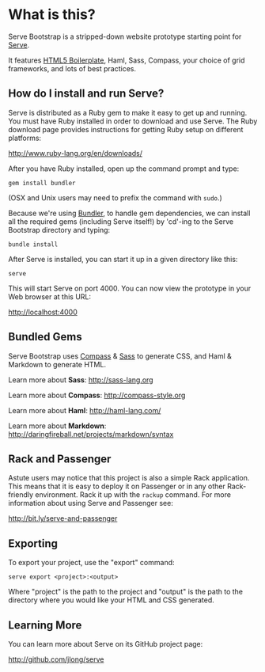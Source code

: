 What is this?
=============

Serve Bootstrap is a stripped-down website prototype starting point for 
[Serve](http://get-serve.com/).

It features [HTML5 Boilerplate](http://html5boilerplate.com/), Haml, Sass, 
Compass, your choice of grid frameworks, and lots of best practices.


How do I install and run Serve?
-------------------------------

Serve is distributed as a Ruby gem to make it easy to get up and running. You
must have Ruby installed in order to download and use Serve. The Ruby download
page provides instructions for getting Ruby setup on different platforms:

<http://www.ruby-lang.org/en/downloads/>

After you have Ruby installed, open up the command prompt and type:

    gem install bundler

(OSX and Unix users may need to prefix the command with `sudo`.)

Because we're using [Bundler](http://gembundler.com/), to handle gem dependencies, 
we can install all the required gems (including Serve itself!) by 'cd'-ing to the 
Serve Bootstrap directory and typing:

    bundle install

After Serve is installed, you can start it up in a given directory like this:

    serve

This will start Serve on port 4000. You can now view the prototype in your
Web browser at this URL:

<http://localhost:4000>


Bundled Gems
------------

Serve Bootstrap uses [Compass](http://compass-style.org) & 
[Sass](http://sass-lang.org) to generate CSS, and Haml & Markdown to generate HTML. 

Learn more about **Sass**: <http://sass-lang.org>

Learn more about **Compass**: <http://compass-style.org>

Learn more about **Haml**: <http://haml-lang.com/>

Learn more about **Markdown**: <http://daringfireball.net/projects/markdown/syntax>


Rack and Passenger
------------------

Astute users may notice that this project is also a simple Rack application.
This means that it is easy to deploy it on Passenger or in any other
Rack-friendly environment. Rack it up with the `rackup` command. For more
information about using Serve and Passenger see:

<http://bit.ly/serve-and-passenger>


Exporting
---------

To export your project, use the "export" command:

    serve export <project>:<output>

Where "project" is the path to the project and "output" is the path to the
directory where you would like your HTML and CSS generated.


Learning More
-------------

You can learn more about Serve on its GitHub project page:

<http://github.com/jlong/serve>
